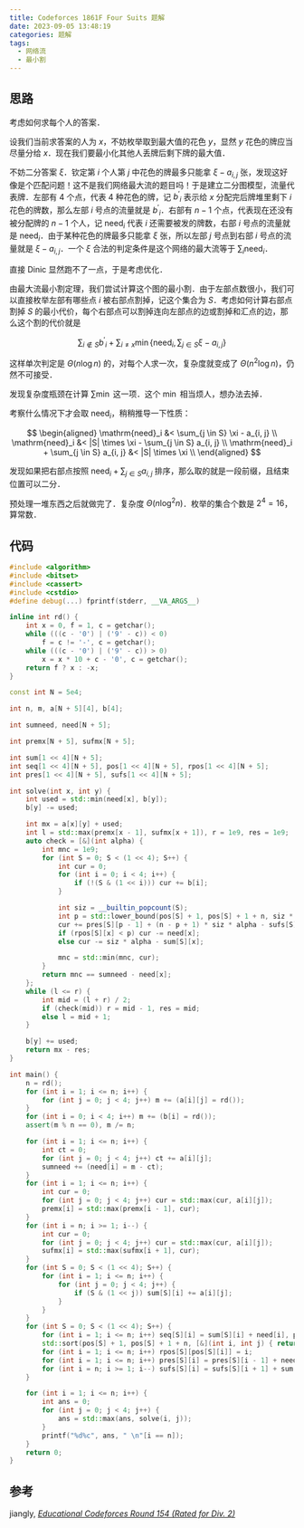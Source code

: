 ```yaml
---
title: Codeforces 1861F Four Suits 题解
date: 2023-09-05 13:48:19
categories: 题解
tags:
  - 网络流
  - 最小割
---
```


## 思路

考虑如何求每个人的答案．

设我们当前求答案的人为 $x$，不妨枚举取到最大值的花色 $y$，显然 $y$ 花色的牌应当尽量分给 $x$．现在我们要最小化其他人丢牌后剩下牌的最大值．

不妨二分答案 $\xi$．钦定第 $i$ 个人第 $j$ 中花色的牌最多只能拿 $\xi - a_{i, j}$ 张，发现这好像是个匹配问题！这不是我们网络最大流的题目吗！于是建立二分图模型，流量代表牌．左部有 $4$ 个点，代表 $4$ 种花色的牌，记 ${b^\prime}_i$ 表示给 $x$ 分配完后牌堆里剩下 $i$ 花色的牌数，那么左部 $i$ 号点的流量就是 ${b^\prime}_i$．右部有 $n - 1$ 个点，代表现在还没有被分配牌的 $n - 1$ 个人，记 $\mathrm{need}_i$ 代表 $i$ 还需要被发的牌数，右部 $i$ 号点的流量就是 $\mathrm{need}_i$．由于某种花色的牌最多只能拿 $\xi$ 张，所以左部 $j$ 号点到右部 $i$ 号点的流量就是 $\xi - a_{i, j}$．一个 $\xi$ 合法的判定条件是这个网络的最大流等于 $\sum_i \mathrm{need}_i$．

直接 Dinic 显然跑不了一点，于是考虑优化．

由最大流最小割定理，我们尝试计算这个图的最小割．由于左部点数很小，我们可以直接枚举左部有哪些点 $i$ 被右部点割掉，记这个集合为 $S$．考虑如何计算右部点割掉 $S$ 的最小代价，每个右部点可以割掉连向左部点的边或割掉和汇点的边，那么这个割的代价就是

$$
\sum_{i \not\in S} {b^\prime}_i + \sum_{i \not= x} \min\left\{\mathrm{need}_i, \sum_{j \in S} \xi - a_{i, j}\right\}
$$

这样单次判定是 $\Theta(n \log n)$ 的，对每个人求一次，复杂度就变成了 $\Theta(n^2 \log n)$，仍然不可接受．

发现复杂度瓶颈在计算 $\sum\min$ 这一项．这个 $\min$ 相当烦人，想办法去掉．

考察什么情况下才会取 $\mathrm{need}_i$，稍稍推导一下性质：

$$
\begin{aligned}
  \mathrm{need}_i &< \sum_{j \in S} \xi - a_{i, j} \\
  \mathrm{need}_i &< |S| \times \xi - \sum_{j \in S} a_{i, j} \\
  \mathrm{need}_i + \sum_{j \in S} a_{i, j} &< |S| \times \xi  \\
\end{aligned}
$$

发现如果把右部点按照 $\mathrm{need}_i + \sum_{j \in S} a_{i, j}$ 排序，那么取的就是一段前缀，且结束位置可以二分．

预处理一堆东西之后就做完了．复杂度 $\Theta(n \log^2 n)$．枚举的集合个数是 $2^4 = 16$，算常数．

## 代码

```cpp
#include <algorithm>
#include <bitset>
#include <cassert>
#include <cstdio>
#define debug(...) fprintf(stderr, __VA_ARGS__)

inline int rd() {
	int x = 0, f = 1, c = getchar();
	while (((c - '0') | ('9' - c)) < 0)
		f = c != '-', c = getchar();
	while (((c - '0') | ('9' - c)) > 0)
		x = x * 10 + c - '0', c = getchar();
	return f ? x : -x;
}

const int N = 5e4;

int n, m, a[N + 5][4], b[4];

int sumneed, need[N + 5];

int premx[N + 5], sufmx[N + 5];

int sum[1 << 4][N + 5];
int seq[1 << 4][N + 5], pos[1 << 4][N + 5], rpos[1 << 4][N + 5];
int pres[1 << 4][N + 5], sufs[1 << 4][N + 5];

int solve(int x, int y) {
	int used = std::min(need[x], b[y]);
	b[y] -= used;

	int mx = a[x][y] + used;
	int l = std::max(premx[x - 1], sufmx[x + 1]), r = 1e9, res = 1e9;
	auto check = [&](int alpha) {
		int mnc = 1e9;
		for (int S = 0; S < (1 << 4); S++) {
			int cur = 0;
			for (int i = 0; i < 4; i++) {
				if (!(S & (1 << i))) cur += b[i];
			}

			int siz = __builtin_popcount(S);
			int p = std::lower_bound(pos[S] + 1, pos[S] + 1 + n, siz * alpha, [&](int i, int x) { return seq[S][i] < x; }) - pos[S];
			cur += pres[S][p - 1] + (n - p + 1) * siz * alpha - sufs[S][p];
			if (rpos[S][x] < p) cur -= need[x];
			else cur -= siz * alpha - sum[S][x];

			mnc = std::min(mnc, cur);
		}
		return mnc == sumneed - need[x];
	};
	while (l <= r) {
		int mid = (l + r) / 2;
		if (check(mid)) r = mid - 1, res = mid;
		else l = mid + 1;
	}

	b[y] += used;
	return mx - res;
}

int main() {
	n = rd();
	for (int i = 1; i <= n; i++) {
		for (int j = 0; j < 4; j++) m += (a[i][j] = rd());
	}
	for (int i = 0; i < 4; i++) m += (b[i] = rd());
	assert(m % n == 0), m /= n;

	for (int i = 1; i <= n; i++) {
		int ct = 0;
		for (int j = 0; j < 4; j++) ct += a[i][j];
		sumneed += (need[i] = m - ct);
	}
	for (int i = 1; i <= n; i++) {
		int cur = 0;
		for (int j = 0; j < 4; j++) cur = std::max(cur, a[i][j]);
		premx[i] = std::max(premx[i - 1], cur);
	}
	for (int i = n; i >= 1; i--) {
		int cur = 0;
		for (int j = 0; j < 4; j++) cur = std::max(cur, a[i][j]);
		sufmx[i] = std::max(sufmx[i + 1], cur);
	}
	for (int S = 0; S < (1 << 4); S++) {
		for (int i = 1; i <= n; i++) {
			for (int j = 0; j < 4; j++) {
				if (S & (1 << j)) sum[S][i] += a[i][j];
			}
		}
	}
	for (int S = 0; S < (1 << 4); S++) {
		for (int i = 1; i <= n; i++) seq[S][i] = sum[S][i] + need[i], pos[S][i] = i;
		std::sort(pos[S] + 1, pos[S] + 1 + n, [&](int i, int j) { return seq[S][i] < seq[S][j]; });
		for (int i = 1; i <= n; i++) rpos[S][pos[S][i]] = i;
		for (int i = 1; i <= n; i++) pres[S][i] = pres[S][i - 1] + need[pos[S][i]];
		for (int i = n; i >= 1; i--) sufs[S][i] = sufs[S][i + 1] + sum[S][pos[S][i]];
	}

	for (int i = 1; i <= n; i++) {
		int ans = 0;
		for (int j = 0; j < 4; j++) {
			ans = std::max(ans, solve(i, j));
		}
		printf("%d%c", ans, " \n"[i == n]);
	}
	return 0;
}
```

## 参考

jiangly, [_Educational Codeforces Round 154 (Rated for Div. 2)_](https://www.luogu.com.cn/blog/jiangly/educational-codeforces-round-154-rated-for-div-2-post)
